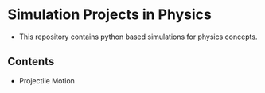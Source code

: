 # Simulation Projects in Physics

* This repository contains python based simulations for physics concepts. 

## Contents
* Projectile Motion
